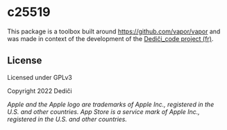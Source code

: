 # c25519

This package is a toolbox built around https://github.com/vapor/vapor and was made in context of the development of the [Dediĉi_code project (fr)](https://www.dedici.org/dedici_code).

## License

Licensed under GPLv3

Copyright 2022 Dediĉi

_Apple and the Apple logo are trademarks of Apple Inc., registered in the U.S. and other countries. App Store is a service mark of Apple Inc., registered in the U.S. and other countries._
